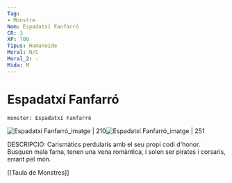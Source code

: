 ```yaml
---
Tag:
- Monstre
Nom: Espadatxí Fanfarró
CR: 3
XP: 700
Tipus: Humanoide
Moral: N/C
Moral_2: -
Mida: M
---
```

# Espadatxí Fanfarró

```statblock
monster: Espadatxí Fanfarró
```

![Espadatxí Fanfarró_imatge | 210](https://i.pinimg.com/originals/83/ae/f7/83aef79b90b2fc543771ecfc1b3d8b51.png)![Espadatxí Fanfarró_imatge | 251](https://i.pinimg.com/originals/2b/4a/fd/2b4afd23849f13b6cb6a0dd1b3d3af3b.png)

DESCRIPCIÓ: 
Carismàtics perdularis amb el seu propi codi d'honor. Busquen mala fama, tenen una vena romàntica, i solen ser pirates i corsaris, errant pel món.

[[Taula de Monstres]]